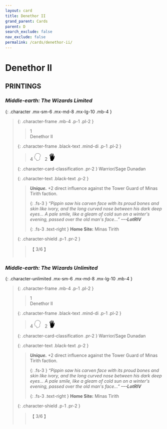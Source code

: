```yaml
---
layout: card
title: Denethor II
grand_parent: Cards
parent: D
search_exclude: false
nav_exclude: false
permalink: /cards/denethor-ii/
---
```


# Denethor II


## PRINTINGS


### _Middle-earth: The Wizards Limited_

{: .character .mx-sm-6 .mx-md-8 .mx-lg-10 .mb-4 }
> {: .character-frame .mb-4 .p-1 .pl-2 }
> > <div class="card-mp">1</div>
> > <div class="character-card-name">Denethor II</div>
>
> {: .character-frame .black-text .mind-di .p-1 .pl-2 }
> > 4 ![](/assets/images/mind.svg)&emsp;2 ![](/assets/images/di.svg)
>
> {: .character-card-classification .pr-2 }
> Warrior/Sage Dunadan
>
> {: .character-text .black-text .p-2 }
> > _**Unique.**_ +2 direct influence against the Tower Guard of Minas Tirith faction. 
> > 
> > {: .fs-3 } 
> > _“Pippin saw his carven face with its proud bones and skin like ivory, and the long curved nose between his dark deep eyes... A pale smile, like a gleam of cold sun on a winter's evening, passed over the old man's face...”_ ***---&#65279;LotRIV***  
> > 
> > {: .fs-3 .text-right } 
> > **Home Site:** Minas Tirith 
>
> {: .character-shield .p-1 .pr-2 }
> > <div class="card-shield">【 3/6 】</div>
> > <div class="card-corruption">&nbsp;</div>

### _Middle-earth: The Wizards Unlimited_

{: .character-unlimited .mx-sm-6 .mx-md-8 .mx-lg-10 .mb-4 }
> {: .character-frame .mb-4 .p-1 .pl-2 }
> > <div class="card-mp">1</div>
> > <div class="character-card-name">Denethor II</div>
>
> {: .character-frame .black-text .mind-di .p-1 .pl-2 }
> > 4 ![](/assets/images/mind.svg)&emsp;2 ![](/assets/images/di.svg)
>
> {: .character-card-classification .pr-2 }
> Warrior/Sage Dunadan
>
> {: .character-text .black-text .p-2 }
> > _**Unique.**_ +2 direct influence against the Tower Guard of Minas Tirith faction. 
> > 
> > {: .fs-3 } 
> > _“Pippin saw his carven face with its proud bones and skin like ivory, and the long curved nose between his dark deep eyes... A pale smile, like a gleam of cold sun on a winter's evening, passed over the old man's face...”_ ***---&#65279;LotRIV***  
> > 
> > {: .fs-3 .text-right } 
> > **Home Site:** Minas Tirith 
>
> {: .character-shield .p-1 .pr-2 }
> > <div class="card-shield">【 3/6 】</div>
> > <div class="card-corruption">&nbsp;</div>

